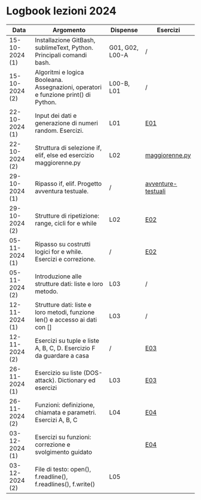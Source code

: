 # Logbook lezioni 2024

| Data           | Argomento                                                                          | Dispense        | Esercizi                                                   |
|----------------|------------------------------------------------------------------------------------|-----------------|------------------------------------------------------------|
| 15-10-2024 (1) | Installazione GitBash, sublimeText, Python. Principali comandi bash.               | G01, G02, L00-A | /                                                          |
| 15-10-2024 (2) | Algoritmi e logica Booleana. Assegnazioni, operatori e funzione print() di Python. | L00-B, L01      | /                                                          |
| 22-10-2024 (1) | Input dei dati e generazione di numeri random. Esercizi.                           | L01             | [E01](../Esercizi/Esercizi-01)                             |
| 22-10-2024 (2) | Struttura di selezione if, elif, else ed esercizio maggiorenne.py                  | L02             | [maggiorenne.py](../Esercizi/Esercizi-02/A-maggiorenne.py) |
| 29-10-2024 (1) | Ripasso if, elif. Progetto avventura testuale.                                     | /               | [avventure-testuali](../Progetti/avventure-testuali)       |
| 29-10-2024 (2) | Strutture di ripetizione: range, cicli for e while                                 | L02             | [E02](../Esercizi/Esercizi-02)                             |
| 05-11-2024 (1) | Ripasso su costrutti logici for e while. Esercizi e correzione.                    | /               | [E02](../Esercizi/Esercizi-02)                             |
| 05-11-2024 (2) | Introduzione alle strutture dati: liste e loro metodo.                             | L03             | /                                                          |
| 12-11-2024 (1) | Strutture dati: liste e loro metodi, funzione len() e accesso ai dati con []       | L03             | /                                                          |
| 12-11-2024 (2) | Esercizi su tuple e liste A, B, C, D. Esercizio F da guardare a casa               | /               | [E03](../Esercizi/Esercizi-03)                             |
| 26-11-2024 (1) | Esercizio su liste (DOS-attack). Dictionary ed esercizi                            | L03             | [E03](../Esercizi/Esercizi-03)                             |
| 26-11-2024 (2) | Funzioni: definizione, chiamata e parametri. Esercizi A, B,  C                     | L04             | [E04](../Esercizi/Esercizi-04)                             |
| 03-12-2024 (1) | Esercizi su funzioni: correzione e svolgimento guidato                             |                 | [E04](../Esercizi/Esercizi-04)                             |
| 03-12-2024 (2) | File di testo: open(), f.readline(), f.readlines(), f.write()                      | L05             |                                                            |